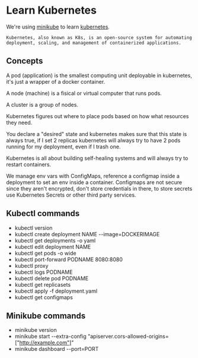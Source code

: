 # Learn Kubernetes

We're using [minikube](https://minikube.sigs.k8s.io/docs/) to learn [kubernetes](https://kubernetes.io/).

```
Kubernetes, also known as K8s, is an open-source system for automating deployment, scaling, and management of containerized applications.
```

## Concepts

A pod (application) is the smallest computing unit deployable in kubernetes, it's just a wrapper of a docker container.

A node (machine) is a fisical or virtual computer that runs pods.

A cluster is a group of nodes.

Kubernetes figures out where to place pods based on how what resources they need.

You declare a "desired" state and kubernetes makes sure that this state is always true, if I set 2 replicas kubernetes will always try to have 2 pods running for my deployment, even if I trash one.

Kubernetes is all about building self-healing systems and will always try to restart containers.

We manage env vars with ConfigMaps, reference a configmap inside a deployment to set an env inside a container. Configmaps are not secure since they aren't encrypted, don't store credentials in there, to store secrets use Kubernetes Secrets or other third party services.

## Kubectl commands

- kubectl version
- kubectl create deployment NAME --image=DOCKERIMAGE
- kubectl get deployments -o yaml
- kubectl edit deployment NAME
- kubectl get pods -o wide
- kubectl port-forward PODNAME 8080:8080
- kubectl proxy
- kubectl logs PODNAME
- kubectl delete pod PODNAME
- kubectl get replicasets
- kubectl apply -f deployment.yaml
- kubectl get configmaps

## Minikube commands

- minikube version
- minikube start --extra-config "apiserver.cors-allowed-origins=["http://example.com"]"
- minikube dashboard --port=PORT
